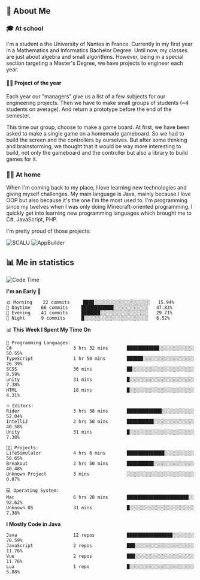 ## 👀 About Me

### 🎓 At school

I'm a student a the University of Nantes in France. Currently in my first year in a Mathematics and Informatics Bachelor Degree. Until now, my classes are just about algebra and small algorithms. However, being in a special section targeting a Master's Degree, we have projects to engineer each year. 

#### 🔧🔬 Project of the year

Each year our "managers" give us a list of a few subjects for our engineering projects. Then we have to make small groups of students (~4 students on average). And return a prototype before the end of the semester.

This time our group, choose to make a game board. At first, we have been asked to make a single game on a homemade gameboard. So we had to build the screen and the controllers by ourselves. 
But after some thinking and brainstorming, we thought that it would be way more interesting to build, not only the gameboard and the controller but also a library to build games for it.

### 👨‍💻 At home

When I'm coming back to my place, I love learning new technologies and giving myself challenges. My main language is Java, mainly because I love OOP but also because it's the one I'm the most used to. I'm programming since my twelves when I was only doing Minecraft-oriented programming.  I quickly get into learning new programming languages which brought me to C#, JavaScript, PHP. 

I'm pretty proud of those projects:

![SCALU](https://github-readme-stats.vercel.app/api/pin?username=renardfute&repo=SCALU)
![AppBuilder](https://github-readme-stats.vercel.app/api/pin?username=pulsedev2&repo=AppBuilder)

## 📊 Me in statistics
<!--START_SECTION:waka-->
![Code Time](http://img.shields.io/badge/Code%20Time-9%20hrs%2028%20mins-blue)

**I'm an Early 🐤** 

```text
🌞 Morning    22 commits     ████░░░░░░░░░░░░░░░░░░░░░   15.94% 
🌆 Daytime    66 commits     ████████████░░░░░░░░░░░░░   47.83% 
🌃 Evening    41 commits     ███████░░░░░░░░░░░░░░░░░░   29.71% 
🌙 Night      9 commits      █░░░░░░░░░░░░░░░░░░░░░░░░   6.52%

```


📊 **This Week I Spent My Time On** 

```text
💬 Programming Languages: 
C#                       3 hrs 32 mins       ████████████░░░░░░░░░░░░░   50.55% 
TypeScript               1 hr 50 mins        ██████░░░░░░░░░░░░░░░░░░░   26.39% 
SCSS                     36 mins             ██░░░░░░░░░░░░░░░░░░░░░░░   8.59% 
unity                    31 mins             █░░░░░░░░░░░░░░░░░░░░░░░░   7.38% 
HTML                     18 mins             █░░░░░░░░░░░░░░░░░░░░░░░░   4.31%

🔥 Editors: 
Rider                    3 hrs 38 mins       █████████████░░░░░░░░░░░░   52.04% 
IntelliJ                 2 hrs 50 mins       ██████████░░░░░░░░░░░░░░░   40.58% 
Unity                    31 mins             █░░░░░░░░░░░░░░░░░░░░░░░░   7.38%

🐱‍💻 Projects: 
LifeSimulator            4 hrs 6 mins        ██████████████░░░░░░░░░░░   58.65% 
Breakout                 2 hrs 50 mins       ██████████░░░░░░░░░░░░░░░   40.48% 
Unknown Project          3 mins              ░░░░░░░░░░░░░░░░░░░░░░░░░   0.87%

💻 Operating System: 
Mac                      6 hrs 28 mins       ███████████████████████░░   92.62% 
Unknown OS               31 mins             █░░░░░░░░░░░░░░░░░░░░░░░░   7.38%

```

**I Mostly Code in Java** 

```text
Java                     12 repos            █████████████████░░░░░░░░   70.59% 
JavaScript               2 repos             ███░░░░░░░░░░░░░░░░░░░░░░   11.76% 
Vue                      2 repos             ███░░░░░░░░░░░░░░░░░░░░░░   11.76% 
Lua                      1 repo              █░░░░░░░░░░░░░░░░░░░░░░░░   5.88%

```



<!--END_SECTION:waka-->
